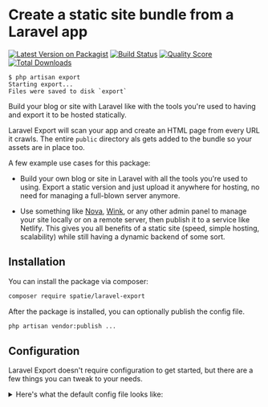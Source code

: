 # Create a static site bundle from a Laravel app

[![Latest Version on Packagist](https://img.shields.io/packagist/v/spatie/laravel-export.svg?style=flat-square)](https://packagist.org/packages/spatie/:package_name)
[![Build Status](https://img.shields.io/travis/spatie/laravel-export/master.svg?style=flat-square)](https://travis-ci.org/spatie/:package_name)
[![Quality Score](https://img.shields.io/scrutinizer/g/spatie/laravel-export.svg?style=flat-square)](https://scrutinizer-ci.com/g/spatie/:package_name)
[![Total Downloads](https://img.shields.io/packagist/dt/spatie/laravel-export.svg?style=flat-square)](https://packagist.org/packages/spatie/:package_name)

```
$ php artisan export
Starting export...
Files were saved to disk `export`
```

Build your blog or site with Laravel like with the tools you're used to having and export it to be hosted statically.

Laravel Export will scan your app and create an HTML page from every URL it crawls. The entire `public` directory als gets added to the bundle so your assets are in place too.

A few example use cases for this package:

- Build your own blog or site in Laravel with all the tools you're used to using. Export a static version and just upload it anywhere for hosting, no need for managing a full-blown server anymore.

- Use something like [Nova](https://nova.laravel.com/), [Wink](https://wink.themsaid.com/), or any other admin panel to manage your site locally or on a remote server, then publish it to a service like Netlify. This gives you all benefits of a static site (speed, simple hosting, scalability) while still having a dynamic backend of some sort.

## Installation

You can install the package via composer:

```bash
composer require spatie/laravel-export
```

After the package is installed, you can optionally publish the config file.

```bash
php artisan vendor:publish ...
```

## Configuration

Laravel Export doesn't require configuration to get started, but there are a few things you can tweak to your needs.

<details>
<summary>Here's what the default config file looks like:</summary>
```php
return [

    /*
     * If set, the site will be exported to this disk. Disks can be configured
     * in `config/filesystems.php`.
     *
     * If empty, your site will be exported to a `dist` folder.
     */
    'disk' => null,

    /*
     * The entry points of your app. The export crawler will start to build
     * pages from these URL's.
     */
    'entries' => [
        env('APP_URL'),
    ],

    /*
     * Files that should be included in the build.
     */
    'include' => [
        ['source' => 'public', 'target' => ''],
    ],

    /*
     * Patterns that should be excluded from the build.
     */
    'exclude' => [
        '/\.php$/',
    ],

    /*
     * Shell commands that should be run before the export will be created.
     */
    'before' => [
        // '/usr/local/bin/yarn production',
    ],

    /*
     * Shell commands that should be run after the export was created.
     */
    'after' => [
        // '/usr/local/bin/netlify deploy --prod',
    ],

];
```
</details>

### Custom disks

By default, Laravel Export will save the static bundle in a `dist` folder in your application root. If you want to store the site in a different folder, [configure a new disk](https://laravel.com/docs/5.8/filesystem) in `config/filesystem.php`.

```php
// config/filesystem.php

return [
    'disks' => [
        // ...

        'export' => [
            'driver' => 'local',
            'root' => base_path('out'),
        ],
    ],
];
```

```php
// config/export.php

return [
    'disk' => 'export',
];
```

This means you can also use other filesystem drivers, so you could export your site straight to something like S3.

### Determining the export contents

Determining what will be exported happens through three configurable values: `entries`, `include` and `exclude`.

`entries` is an array of URL's that will be recursively crawled and exported to HTML. By default, the root URL of your app will be crawled which will include all pages if everything's linked properly. Adding `entries` can be useful for totallu unrelated pages that need to be added to the export, like your site's RSS feed.

```php
return [
    'entries' => [
        env('APP_URL'),
        env('APP_URL') . '/rss.xml',
    ],
];
```

`include` allows you to specify files and folders relative to the application root that should be added to the export. By default, we'll include the entire `public` folder.

```php
return [
    'include' => [
        ['source' => 'public', 'target' => ''],
    ],
];
```

`exclude` will check all source paths of included files, and exclude them if they match a pattern from in `exclude`. By default, all PHP files will be excluded, mainly to stop `index.php` from appearing in your export.

```php
return [
    'exclude' => [
        '/\.php$/',
    ],
];
```

### Hooks

`before` and `after` hooks allow you to do things before or after an export. Hooks can contain any shell command.

The default configuration doesn't have any hooks configured, but shows two examples.

With this `before` hook, we'll use Yarn to build our assets before every export:

```php
return [
    'before' => [
        '/usr/local/bin/yarn production',
    ],
];
```

With this `after` hook, we'll deploy the static bundle to Netlify with their [CLI tool](https://www.netlify.com/docs/cli/) after the export.

```php
return [
    'after' => [
        '/usr/local/bin/netlify deploy --prod',
    ],
];
```

If you want to run an export without hooks, use the `--skip-before` and/or `--skip-after flags`.

```bash
php artisan export --skip-before --skip-after
```

## Usage

To build a bundle, run the `export` command:

```
php artisan export
```

### Testing

``` bash
composer test
```

### Changelog

Please see [CHANGELOG](CHANGELOG.md) for more information on what has changed recently.

## Contributing

Please see [CONTRIBUTING](CONTRIBUTING.md) for details.

### Security

If you discover any security related issues, please email freek@spatie.be instead of using the issue tracker.

## Postcardware

You're free to use this package, but if it makes it to your production environment we highly appreciate you sending us a postcard from your hometown, mentioning which of our package(s) you are using.

Our address is: Spatie, Samberstraat 69D, 2060 Antwerp, Belgium.

We publish all received postcards [on our company website](https://spatie.be/en/opensource/postcards).

## Credits

- [Sebastian De Deyne](https://github.com/sebastiandedeyne)
- [All Contributors](../../contributors)

## Support us

Spatie is a webdesign agency based in Antwerp, Belgium. You'll find an overview of all our open source projects [on our website](https://spatie.be/opensource).

Does your business depend on our contributions? Reach out and support us on [Patreon](https://www.patreon.com/spatie).
All pledges will be dedicated to allocating workforce on maintenance and new awesome stuff.

## License

The MIT License (MIT). Please see [License File](LICENSE.md) for more information.
